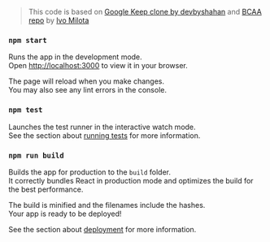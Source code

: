 > This code is based on [Google Keep clone by 
devbyshahan](https://github.com/codewithshahan/Google-Keep/tree/main)
and [BCAA repo](https://github.com/UnicornUniversity/bcaa-summer-2024/tree/master) by [Ivo Milota](mailto:ivo.milota@plus4u.net)

### `npm start`

Runs the app in the development mode.\
Open [http://localhost:3000](http://localhost:3000) to view it in your browser.

The page will reload when you make changes.\
You may also see any lint errors in the console.

### `npm test`

Launches the test runner in the interactive watch mode.\
See the section about [running tests](https://facebook.github.io/create-react-app/docs/running-tests) for more information.

### `npm run build`

Builds the app for production to the `build` folder.\
It correctly bundles React in production mode and optimizes the build for the best performance.

The build is minified and the filenames include the hashes.\
Your app is ready to be deployed!

See the section about [deployment](https://facebook.github.io/create-react-app/docs/deployment) for more information.
